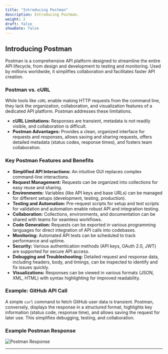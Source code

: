 ```yaml
---
title: "Introducing Postman"
description: Introducing Postman.
weight: 2
draft: false
showDate: false
---
```

## Introducing Postman

Postman is a comprehensive API platform designed to streamline the entire API lifecycle, from design and development to testing and monitoring. Used by millions worldwide, it simplifies collaboration and facilitates faster API creation.

### Postman vs. cURL

While tools like `cURL` enable making HTTP requests from the command line, they lack the organization, collaboration, and visualization features of a dedicated API platform. Postman addresses these limitations.

* **cURL Limitations:** Responses are transient, metadata is not readily visible, and collaboration is difficult.
* **Postman Advantages:** Provides a clean, organized interface for requests and responses, allows saving and sharing requests, offers detailed metadata (status codes, response times), and fosters team collaboration.

### Key Postman Features and Benefits

* **Simplified API Interactions:** An intuitive GUI replaces complex command-line interactions.
* **Request Management:** Requests can be organized into collections for easy reuse and sharing.
* **Environments:** Variables (like API keys and base URLs) can be managed for different setups (development, testing, production).
* **Testing and Automation:** Pre-request scripts for setup and test scripts for validation and automation enable robust API and integration testing.
* **Collaboration:** Collections, environments, and documentation can be shared with teams for seamless workflows.
* **Code Generation:** Requests can be exported in various programming languages for direct integration of API calls into codebases.
* **Monitoring:** Automated API tests can be scheduled to track performance and uptime.
* **Security:** Various authentication methods (API keys, OAuth 2.0, JWT) are supported for secure API access.
* **Debugging and Troubleshooting:** Detailed request and response data, including headers, body, and timings, can be inspected to identify and fix issues quickly.
* **Visualizations:** Responses can be viewed in various formats (JSON, XML, HTML) with syntax highlighting for improved readability.

### Example: GitHub API Call

A simple `curl` command to fetch GitHub user data is transient. Postman, conversely, displays the response in a structured format, highlights key information (status code, response time), and allows saving the request for later use. This simplifies debugging, testing, and collaboration.

### Example Postman Response

![Postman Response](https://everpath-course-content.s3-accelerate.amazonaws.com/instructor%2F26fp2261340y1ukokimvca8su%2Fpublic%2F1651760511%2Fedit-apiresponse.1651760511674.png)

---